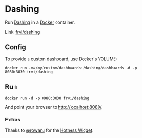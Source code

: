 # Dashing
Run [Dashing](http://dashing.io/) in a [Docker](http://docker.io/) container.

Link: [frvi/dashing](https://registry.hub.docker.com/u/frvi/dashing/)

## Config
To provide a custom dashboard, use Docker's VOLUME:
```
docker run -v=/my/custom/dashboards:/dashing/dashboards -d -p 8080:3030 frvi/dashing
```
## Run
```
docker run -d -p 8080:3030 frvi/dashing
```
And point your browser to [http://localhost:8080/](http://localhost:8080/).

### Extras
Thanks to [@rowanu](https://github.com/rowanu) for the [Hotness Widget](https://gist.github.com/rowanu/6246149).
